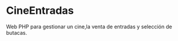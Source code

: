 CineEntradas
============

Web PHP para gestionar un cine,la venta de entradas y selección de butacas.
